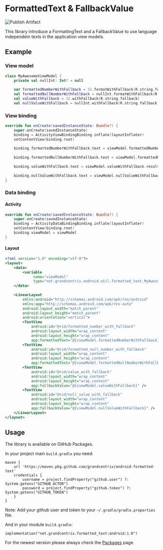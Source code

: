   
# FormattedText & FallbackValue  
  ![Publish Artifact](https://github.com/grandcentrix/android-formatted-text/workflows/Publish%20Artifact/badge.svg)    
    
This library introduce a FormattingText and a FallbackValue to use language independetn texts in the application view models.     
    
## Example  
 
### View model
```kotlin
class MyAwesomeViewModel {    
    private val nullInt: Int? = null    
    
    var formattedNumberWithFallback = 32.formatWithFallback(R.string.formatted_number, R.string.fallback)    
    val formattedNullNumberWithFallback = nullInt.formatWithFallback(R.string.formatted_number, R.string.fallback)    
    val valueWithFallback = 32.withFallback(R.string.fallback)
    val nullValueWithFallback = nullInt.withFallback(R.string.fallback) }  
``` 

### View binding

```kotlin
override fun onCreate(savedInstanceState: Bundle?) {    
    super.onCreate(savedInstanceState)    
    binding = ActivityViewBindingBinding.inflate(layoutInflater)    
    setContentView(binding.root)    
    
    binding.formattedNumberWithFallback.text = viewModel.formattedNumberWithFallback.resolveString(this)    
          
    binding.formattedNullNumberWithFallback.text = viewModel.formattedNullNumberWithFallback.resolveString(this)    
          
    binding.valueWithFallback.text = viewModel.valueWithFallback.resolveString(this)    
      
	binding.nullValueWithFallback.text = viewModel.nullValueWithFallback.resolveString(this)
}  
 ```
### Data binding
#### Activity
```kotlin
override fun onCreate(savedInstanceState: Bundle?) {    
    super.onCreate(savedInstanceState)    
    binding = ActivityDataBindingBinding.inflate(layoutInflater)    
    setContentView(binding.root)    
	binding.viewModel = viewModel 
}  
 ```
#### Layout
```XML     
<?xml version="1.0" encoding="utf-8"?>
<layout>        
    <data>    
        <variable  
			 name="viewModel"
			 type="net.grandcentrix.android.util.formatted_text.MyAwesomeViewModel" />
	</data>    
    
    <LinearLayout
	    xmlns:android="http://schemas.android.com/apk/res/android"  
	    xmlns:app="http://schemas.android.com/apk/res-auto"
	    android:layout_width="match_parent"
	    android:layout_height="match_parent"
	    android:orientation="vertical">    
        <TextView  
			android:id="@+id/formatted_number_with_fallback"
			android:layout_width="wrap_content"
			android:layout_height="wrap_content"
			app:formattedText="@{viewModel.formattedNumberWithFallback}" />    
        <TextView
	        android:id="@+id/formatted_null_number_with_fallback"
	        android:layout_width="wrap_content"
	        android:layout_height="wrap_content"
	        app:formattedText="@{viewModel.formattedNullNumberWithFallback}" />     
        <TextView
	        android:id="@+id/value_with_fallback"
	        android:layout_width="wrap_content"
	        android:layout_height="wrap_content"
	        app:fallbackValue="@{viewModel.valueWithFallback}" />    
        <TextView
            android:id="@+id/null_value_with_fallback"
	        android:layout_width="wrap_content"
	        android:layout_height="wrap_content"
	        app:fallbackValue="@{viewModel.nullValueWithFallback}" />
	</LinearLayout>
</layout>  
```
## Usage
The library is available on GitHub Packages.    
    
In your project main `build.gradle` you need:    
```
maven {
    url 'https://maven.pkg.github.com/grandcentrix/android-formatted-text'
    credentials {
        username = project.findProperty("github.user") ?: System.getenv("GITHUB_ACTOR")
        password = project.findProperty("github.token") ?: System.getenv("GITHUB_TOKEN")
    }
}
```
Note: Add your github user and token to your `~/.gradle/gradle.properties` file.    

And in your module `build.gradle`:    
    
```
implementation("net.grandcentrix.formatted_text:android:1.0")
```    

 For the newest version please always check the [Packages](https://github.com/grandcentrix/android-formatted-text/packages) page.